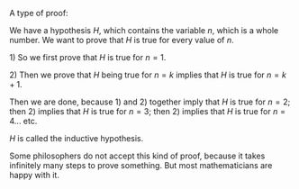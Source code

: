 A type of proof:

We have a hypothesis $H$, which contains the variable $n$, which is a whole
number. We want to prove that $H$ is true for every value of $n$.

​1) So we first prove that $H$ is true for $n=1$.

​2) Then we prove that $H$ being true for $n=k$ implies that $H$ is true for
$n=k+1$.

Then we are done, because 1) and 2) together imply that $H$ is true for
$n=2$; then 2) implies that $H$ is true for $n=3$; then 2) implies that $H$ is
true for $n=4$... etc.

$H$ is called the inductive hypothesis.

Some philosophers do not accept this kind of proof, because it takes
infinitely many steps to prove something. But most mathematicians are
happy with it.

